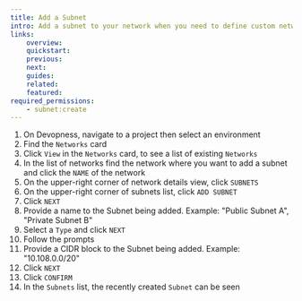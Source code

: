 ```yaml
---
title: Add a Subnet
intro: Add a subnet to your network when you need to define custom network topology within a network.
links:
    overview:
    quickstart:
    previous:
    next:
    guides:
    related:
    featured:
required_permissions:
    - subnet:create
---
```


1. On Devopness, navigate to a project then select an environment
1. Find the `Networks` card
1. Click `View` in the `Networks` card, to see a list of existing `Networks`
1. In the list of networks find the network where you want to add a subnet and click the `NAME` of the network
1. On the upper-right corner of network details view, click `SUBNETS`
1. On the upper-right corner of subnets list, click `ADD SUBNET`
1. Click `NEXT`
1. Provide a name to the Subnet being added. Example: "Public Subnet A", "Private Subnet B"
1. Select a `Type` and click `NEXT`
1. Follow the prompts
1. Provide a CIDR block to the Subnet being added. Example: "10.108.0.0/20"
1. Click `NEXT`
1. Click `CONFIRM`
1. In the `Subnets` list, the recently created `Subnet` can be seen
